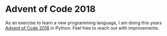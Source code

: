 # Advent of Code 2018

As an exercise to learn a new programming language, I am doing this years [Advent of Code 2018](https://adventofcode.com/2018) in Python.
Feel free to reach out with improvements.